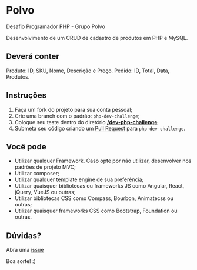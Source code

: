 # Polvo

Desafio Programador PHP - Grupo Polvo

Desenvolvimento de um CRUD de cadastro de produtos em PHP e MySQL.

## Deverá conter
Produto: ID, SKU, Nome, Descrição e Preço.
Pedido: ID, Total, Data, Produtos.

## Instruções

1. Faça um fork do projeto para sua conta pessoal;
2. Crie uma branch com o padrão: `php-dev-challenge`;
3. Coloque seu teste dentro do diretório **[/dev-php-challenge](https://github.com/aline-matos/polvo/tree/php-dev-challenge)**
5. Submeta seu código criando um [Pull Request](https://github.com/aline-matos/polvo/compare/master...php-dev-challenge) para `php-dev-challenge`.

## Você pode

- Utilizar qualquer Framework. Caso opte por não utilizar, desenvolver nos padrões de projeto MVC;
- Utilizar composer;
- Utilizar qualquer template engine de sua preferência;
- Utilizar quaisquer bibliotecas ou frameworks JS como Angular, React, jQuery, VueJS ou outras;
- Utilizar bibliotecas CSS como Compass, Bourbon, Animatecss ou outras;
- Utilizar quaisquer frameworks CSS como Bootstrap, Foundation ou outras.

## Dúvidas?

Abra uma [issue](https://github.com/aline-matos/polvo/issues/new)

Boa sorte! :)
